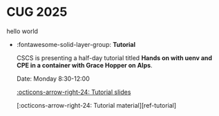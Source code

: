 # CUG 2025

hello world

<div class="grid cards" markdown>

-   :fontawesome-solid-layer-group: __Tutorial__

    CSCS is presenting a half-day tutorial titled **Hands on with uenv and CPE in a container with Grace Hopper on Alps**.

    Date: Monday 8:30-12:00

    [:octicons-arrow-right-24: Tutorial slides](https://eth-cscs.github.io/cug25-uenv/slides/tutorial)

    [:octicons-arrow-right-24: Tutorial material][ref-tutorial]

</div>

